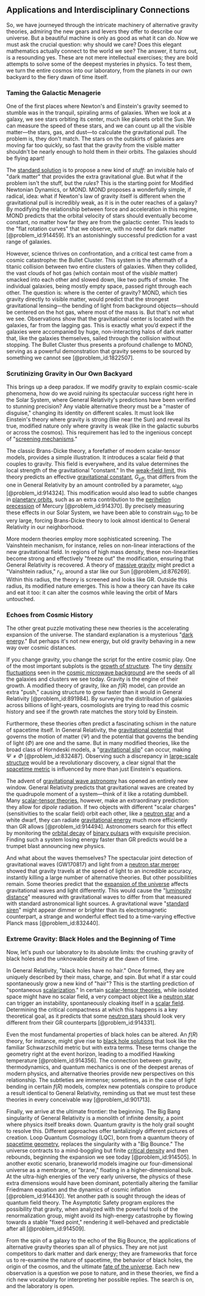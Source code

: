 ## Applications and Interdisciplinary Connections

So, we have journeyed through the intricate machinery of alternative gravity theories, admiring the new gears and levers they offer to describe our universe. But a beautiful machine is only as good as what it can *do*. Now we must ask the crucial question: why should we care? Does this elegant mathematics actually connect to the world we see? The answer, it turns out, is a resounding yes. These are not mere intellectual exercises; they are bold attempts to solve some of the deepest mysteries in physics. To test them, we turn the entire cosmos into our laboratory, from the planets in our own backyard to the fiery dawn of time itself.

### Taming the Galactic Menagerie

One of the first places where Newton's and Einstein's gravity seemed to stumble was in the tranquil, spiraling arms of galaxies. When we look at a galaxy, we see stars orbiting its center, much like planets orbit the Sun. We can measure the speed of these stars, and we can count up all the visible matter—the stars, gas, and dust—to calculate the gravitational pull. The problem is, they don't match. The stars on the outskirts of galaxies are moving far too quickly, so fast that the gravity from the visible matter shouldn't be nearly enough to hold them in their orbits. The galaxies should be flying apart!

The [standard solution](@article_id:182598) is to propose a new kind of *stuff*: an invisible halo of "dark matter" that provides the extra gravitational glue. But what if the problem isn't the stuff, but the *rules*? This is the starting point for Modified Newtonian Dynamics, or MOND. MOND proposes a wonderfully simple, if radical, idea: what if Newton's law of gravity itself is different when the gravitational pull is incredibly weak, as it is in the outer reaches of a galaxy? By modifying the relationship between force and acceleration in this regime, MOND predicts that the orbital velocity of stars should eventually become constant, no matter how far they are from the galactic center. This leads to the "flat rotation curves" that we observe, with no need for dark matter [@problem_id:914459]. It’s an astonishingly successful prediction for a vast range of galaxies.

However, science thrives on confrontation, and a critical test came from a cosmic catastrophe: the Bullet Cluster. This system is the aftermath of a titanic collision between two entire clusters of galaxies. When they collided, the vast clouds of hot gas (which contain most of the *visible* matter) smacked into each other and slowed down, like two puffs of smoke. The individual galaxies, being mostly empty space, passed right through each other. The question is: where is the center of gravity? MOND, which ties gravity directly to visible matter, would predict that the strongest gravitational lensing—the bending of light from background objects—should be centered on the hot gas, where most of the mass is. But that's not what we see. Observations show that the gravitational center is located with the galaxies, far from the lagging gas. This is exactly what you’d expect if the galaxies were accompanied by huge, non-interacting halos of dark matter that, like the galaxies themselves, sailed through the collision without stopping. The Bullet Cluster thus presents a profound challenge to MOND, serving as a powerful demonstration that gravity seems to be sourced by something we cannot see [@problem_id:1822507].

### Scrutinizing Gravity in Our Own Backyard

This brings up a deep paradox. If we modify gravity to explain cosmic-scale phenomena, how do we avoid ruining its spectacular success right here in the Solar System, where General Relativity's predictions have been verified to stunning precision? Any viable alternative theory must be a "master of disguise," changing its identity on different scales. It must look like Einstein's theory where gravity is strong (like near the Sun) and reveal its true, modified nature only where gravity is weak (like in the galactic suburbs or across the cosmos). This requirement has led to the ingenious concept of "[screening mechanisms](@article_id:158647)."

The classic Brans-Dicke theory, a forefather of modern scalar-tensor models, provides a simple illustration. It introduces a scalar field $\phi$ that couples to gravity. This field is everywhere, and its value determines the local strength of the gravitational "constant." In the [weak-field limit](@article_id:199098), this theory predicts an effective [gravitational constant](@article_id:262210), $G_{eff}$, that differs from the one in General Relativity by an amount controlled by a parameter, $\omega_{BD}$ [@problem_id:914324]. This modification would also lead to subtle changes in [planetary orbits](@article_id:178510), such as an extra contribution to the [perihelion precession](@article_id:262573) of Mercury [@problem_id:914370]. By precisely measuring these effects in our Solar System, we have been able to constrain $\omega_{BD}$ to be very large, forcing Brans-Dicke theory to look almost identical to General Relativity in our neighborhood.

More modern theories employ more sophisticated screening. The Vainshtein mechanism, for instance, relies on non-linear interactions of the new gravitational field. In regions of high mass density, these non-linearities become strong and effectively "freeze out" the modification, ensuring that General Relativity is recovered. A theory of [massive gravity](@article_id:199551) might predict a "Vainshtein radius," $r_V$, around a star like our Sun [@problem_id:876269]. Within this radius, the theory is screened and looks like GR. Outside this radius, its modified nature emerges. This is how a theory can have its cake and eat it too: it can alter the cosmos while leaving the orbit of Mars untouched.

### Echoes from Cosmic History

The other great puzzle motivating these new theories is the accelerating expansion of the universe. The standard explanation is a mysterious "[dark energy](@article_id:160629)." But perhaps it's not new energy, but old gravity behaving in a new way over cosmic distances.

If you change gravity, you change the script for the entire cosmic play. One of the most important subplots is the [growth of structure](@article_id:158033). The tiny [density fluctuations](@article_id:143046) seen in the [cosmic microwave background](@article_id:146020) are the seeds of all the galaxies and clusters we see today. Gravity is the engine of their growth. A modified theory of gravity, like an $f(R)$ model, can provide an extra "push," causing structure to grow faster than it would in General Relativity [@problem_id:891984]. By surveying the distribution of galaxies across billions of light-years, cosmologists are trying to read this cosmic history and see if the growth rate matches the story told by Einstein.

Furthermore, these theories often predict a fascinating schism in the nature of spacetime itself. In General Relativity, the [gravitational potential](@article_id:159884) that governs the motion of matter ($\Psi$) and the potential that governs the bending of light ($\Phi$) are one and the same. But in many modified theories, like the broad class of Horndeski models, a "[gravitational slip](@article_id:160554)" can occur, making $\Psi \neq \Phi$ [@problem_id:832487]. Observing such a discrepancy in [large-scale structure](@article_id:158496) would be a revolutionary discovery, a clear signal that the [spacetime metric](@article_id:263081) is influenced by more than just Einstein's equations.

The advent of [gravitational wave astronomy](@article_id:143840) has opened an entirely new window. General Relativity predicts that gravitational waves are created by the quadrupole moment of a system—think of it like a rotating dumbbell. Many [scalar-tensor theories](@article_id:200096), however, make an extraordinary prediction: they allow for *dipole* radiation. If two objects with different "scalar charges" (sensitivities to the scalar field) orbit each other, like a [neutron star](@article_id:146765) and a white dwarf, they can radiate [gravitational energy](@article_id:193232) much more efficiently than GR allows [@problem_id:914494]. Astronomers search for this effect by monitoring the [orbital decay](@article_id:159770) of [binary pulsars](@article_id:161651) with exquisite precision. Finding such a system losing energy faster than GR predicts would be a trumpet blast announcing new physics.

And what about the waves themselves? The spectacular joint detection of gravitational waves (GW170817) and light from a [neutron star merger](@article_id:159923) showed that gravity travels at the speed of light to an incredible accuracy, instantly killing a large number of alternative theories. But other possibilities remain. Some theories predict that the [expansion of the universe](@article_id:159987) affects gravitational waves and light differently. This would cause the "[luminosity distance](@article_id:158938)" measured with gravitational waves to differ from that measured with standard astronomical light sources. A gravitational wave "[standard siren](@article_id:143677)" might appear dimmer or brighter than its electromagnetic counterpart, a strange and wonderful effect tied to a time-varying effective Planck mass [@problem_id:832440].

### Extreme Gravity: Black Holes and the Beginning of Time

Now, let's push our laboratory to its absolute limits: the crushing gravity of black holes and the unknowable density at the dawn of time.

In General Relativity, "black holes have no hair." Once formed, they are uniquely described by their mass, charge, and spin. But what if a star could spontaneously grow a new kind of "hair"? This is the startling prediction of "spontaneous [scalarization](@article_id:634267)." In certain [scalar-tensor theories](@article_id:200096), while isolated space might have no scalar field, a very compact object like a [neutron star](@article_id:146765) can trigger an instability, spontaneously cloaking itself in a [scalar field](@article_id:153816). Determining the critical compactness at which this happens is a key theoretical goal, as it predicts that some [neutron stars](@article_id:139189) should look very different from their GR counterparts [@problem_id:914331].

Even the most fundamental properties of black holes can be altered. An $f(R)$ theory, for instance, might give rise to [black hole solutions](@article_id:186733) that look like the familiar Schwarzschild metric but with extra terms. These terms change the geometry right at the event horizon, leading to a modified Hawking temperature [@problem_id:914356]. The connection between gravity, thermodynamics, and quantum mechanics is one of the deepest arenas of modern physics, and alternative theories provide new perspectives on this relationship. The subtleties are immense; sometimes, as in the case of light bending in certain $f(R)$ models, complex new potentials conspire to produce a result identical to General Relativity, reminding us that we must test these theories in every conceivable way [@problem_id:901713].

Finally, we arrive at the ultimate frontier: the beginning. The Big Bang singularity of General Relativity is a monolith of infinite density, a point where physics itself breaks down. Quantum gravity is the holy grail sought to resolve this. Different approaches offer tantalizingly different pictures of creation. Loop Quantum Cosmology (LQC), born from a quantum theory of [spacetime geometry](@article_id:139003), replaces the singularity with a "Big Bounce." The universe contracts to a mind-boggling but finite [critical density](@article_id:161533) and then rebounds, beginning the expansion we see today [@problem_id:914505]. In another exotic scenario, braneworld models imagine our four-dimensional universe as a membrane, or "brane," floating in a higher-dimensional bulk. At the ultra-high energies of the very early universe, the physics of these extra dimensions would have been dominant, potentially altering the familiar Friedmann equation and the dynamics of cosmic inflation [@problem_id:914430]. Yet another path is sought through the ideas of quantum field theory. The Asymptotic Safety program explores the possibility that gravity, when analyzed with the powerful tools of the renormalization group, might avoid its high-energy catastrophe by flowing towards a stable "fixed point," rendering it well-behaved and predictable after all [@problem_id:914509].

From the spin of a galaxy to the echo of the Big Bounce, the applications of alternative gravity theories span all of physics. They are not just competitors to dark matter and dark energy; they are frameworks that force us to re-examine the nature of spacetime, the behavior of black holes, the origin of the cosmos, and the ultimate [fate of the universe](@article_id:158881). Each new observation is a question we pose to nature, and in these theories, we find a rich new vocabulary for interpreting her possible replies. The search is on, and the laboratory is open.